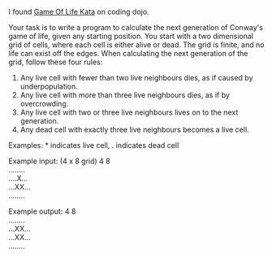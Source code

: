 ﻿I found [Game Of Life Kata](http://codingdojo.org/cgi-bin/index.pl?KataGameOfLife) on coding dojo.

Your task is to write a program to calculate the next
generation of Conway's game of life, given any starting
position. You start with a two dimensional grid of cells, 
where each cell is either alive or dead. The grid is finite, 
and no life can exist off the edges. When calculating the 
next generation of the grid, follow these four rules:

1. Any live cell with fewer than two live neighbours dies, 
   as if caused by underpopulation.
2. Any live cell with more than three live neighbours dies, 
   as if by overcrowding.
3. Any live cell with two or three live neighbours lives 
   on to the next generation.
4. Any dead cell with exactly three live neighbours becomes 
   a live cell.

Examples: * indicates live cell, . indicates dead cell

Example input: (4 x 8 grid)
4 8<br/>
........<br/>
....X...<br/>
...XX...<br/>
........<br/>

Example output:
4 8<br/>
........<br/>
...XX...<br/>
...XX...<br/>
........<br/>
